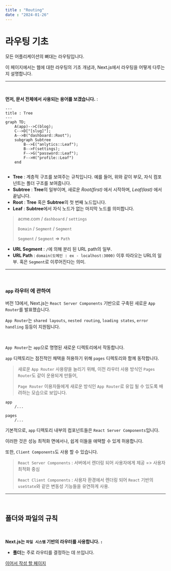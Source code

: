 ```yaml
---
title : "Routing"
date : "2024-01-26"
---
```


# 라우팅 기초

모든 어플리케이션의 뼈대는 라우팅입니다.

이 페이지에서는 웹에 대한 라우팅의 기초 개념과, Next.js에서 라우팅을 어떻게 다루는지 설명합니다.

---

<br>

**먼저, 문서 전체에서 사용되는 용어를 보겠습니다.** :

```mermaid
---
title : Tree
---
graph TD;
    A(app)-->C(blog);
    C-->D["[slug]"];
    A-->B("dashboard::Root");
    subgraph Subtree
        B-->E("anlytics::Leaf");
        B-->F(settings);
        F-->G("password::Leaf");
        F-->H("profile::Leaf")
    end
    
```
- **Tree** : 계층적 구조를 보여주는 규칙입니다. 예를 들어, 위와 같이 부모, 자식 컴포넌트는 폴더 구조를 보여줍니다.
- **Subtree** : **Tree**의 일부이며, 새로운 *Root(first)* 에서 시작하며, *Leaf(last)* 에서 끝납니다.
- **Root** : **Tree** 혹은 **Subtree**의 첫 번째 노드입니다.
- **Leaf** : **Subtree**에서 자식 노드가 없는 마지막 노드를 의미합니다.

> acme.com / `dashboard` / `settings`
> 
> `Domain` /  `Segment` / `Segment`
> 
> `Segment` / `Segment` => `Path`

- **URL Segment** : `/`에 의해 분리 된 URL path의 일부.
- **URL Path** : `domain(도메인 : ex - localhost:3000)` 이후 따라오는 URL의 일부. 혹은 `Segment`로 이루어진다는 의미.

---

<br>

### `app` 라우터 에 관하여

버전 13에서, Next.js는 `React Server Components` 기반으로 구축된 새로운 `App Router`를 발표했습니다.

`App Router`는 `shared layouts`, `nested routing`, `loading states`, `error handling` 등등이 지원됩니다.

<br>

`App Router`는 `app`으로 명명된 새로운 디렉토리에서 작동합니다.

`app` 디렉토리는 점진적인 채택을 허용하기 위해 `pages` 디렉토리와 함께 동작합니다.
> 새로운 `App Router` 사용량을 늘리기 위해, 이전 라우터 사용 방식인 `Pages Router`도 같이 운용되게 만들어, 
> 
> `Page Router` 이용자들에게 새로운 방식인 `App Router`로 유입 될 수 있도록 배려하는 모습으로 보입니다.

```
app
    /...

pages
    /...    
```

기본적으로, `app` 디렉토리 내부의 컴포넌트들은 `React Server Components`입니다.

이러한 것은 성능 최적화 면에서나, 쉽게 이들을 애택할 수 있게 허용합니다. 

또한,  `Client Components`도 사용 할 수 있습니다.

> `React Server Components` : 서버에서 렌더링 되어 사용자에게 제공 => 사용자 최적화 중심
> 
> `React Client Components` : 사용자 환경에서 렌더링 되어 `React` 기반의 `useState`와 같은 변동성 기능들을 유연하게 사용.

---

<br>

## 폴더와 파일의 규칙

<br>

**Next.js는 `파일 시스템` 기반의 라우터를 사용합니다. `:`**

* **폴더**는 주로 라우티를 결정하는 데 쓰입니다.

[이어서 작성 할 페이지](https://nextjs.org/docs/app/building-your-application/routing)